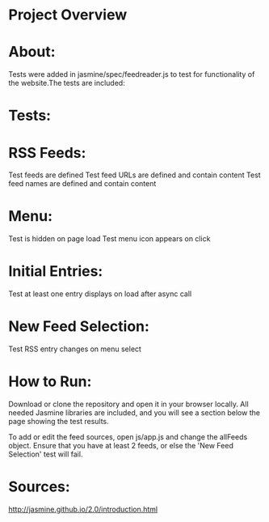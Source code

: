 # Project Overview

About:
=====

Tests were added in jasmine/spec/feedreader.js to test for functionality of the website.The tests are included:

Tests:
======

RSS Feeds:
==========
Test feeds are defined
Test feed URLs are defined and contain content
Test feed names are defined and contain content

Menu:
=====
Test is hidden on page load
Test menu icon appears on click

Initial Entries:
================
Test at least one entry displays on load after async call

New Feed Selection:
===================
Test RSS entry changes on menu select

How to Run:
==========
Download or clone the repository and open it in your browser locally. All needed Jasmine libraries are included, and you will see a section below the page showing the test results.

To add or edit the feed sources, open js/app.js and change the allFeeds object. Ensure that you have at least 2 feeds, or else the 'New Feed Selection' test will fail.

Sources:
========
http://jasmine.github.io/2.0/introduction.html
